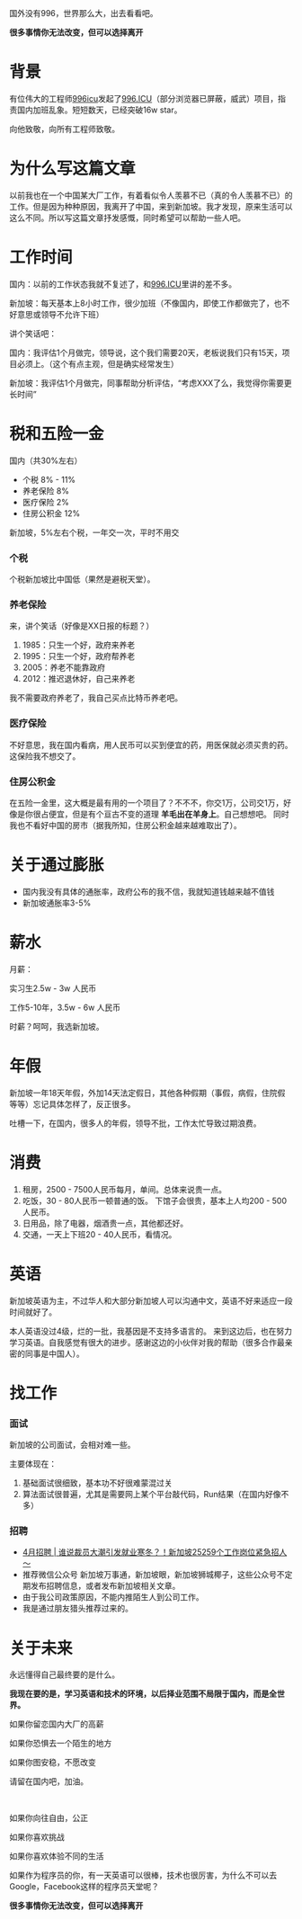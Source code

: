 国外没有996，世界那么大，出去看看吧。

**很多事情你无法改变，但可以选择离开**

# 背景

有位伟大的工程师[996icu](https://github.com/996icu)发起了[996.ICU](https://github.com/996icu/996.ICU)（部分浏览器已屏蔽，威武）项目，指责国内加班乱象。短短数天，已经突破16w star。

向他致敬，向所有工程师致敬。

# 为什么写这篇文章

以前我也在一个中国某大厂工作，有着看似令人羡慕不已（真的令人羡慕不已）的工作。但是因为种种原因，我离开了中国，来到新加坡。我才发现，原来生活可以这么不同。所以写这篇文章抒发感慨，同时希望可以帮助一些人吧。

# 工作时间

国内：以前的工作状态我就不复述了，和[996.ICU](https://github.com/996icu/996.ICU)里讲的差不多。

新加坡：每天基本上8小时工作，很少加班（不像国内，即使工作都做完了，也不好意思或领导不允许下班）

讲个笑话吧：

国内：我评估1个月做完，领导说，这个我们需要20天，老板说我们只有15天，项目必须上。（这个有点主观，但是确实经常发生）

新加坡：我评估1个月做完，同事帮助分析评估，“考虑XXX了么，我觉得你需要更长时间”

# 税和五险一金

国内（共30%左右）
  * 个税 8% - 11%
  * 养老保险 8%
  * 医疗保险 2%
  * 住房公积金 12%
  
新加坡，5%左右个税，一年交一次，平时不用交

### 个税

个税新加坡比中国低（果然是避税天堂）。

### 养老保险

来，讲个笑话（好像是XX日报的标题？）

1. 1985：只生一个好，政府来养老
2. 1995：只生一个好，政府帮养老
3. 2005：养老不能靠政府
4. 2012：推迟退休好，自己来养老

我不需要政府养老了，我自己买点比特币养老吧。

### 医疗保险

不好意思，我在国内看病，用人民币可以买到便宜的药，用医保就必须买贵的药。这保险我不想交了。

### 住房公积金
在五险一金里，这大概是最有用的一个项目了？不不不，你交1万，公司交1万，好像是你很占便宜，但是有个亘古不变的道理 **羊毛出在羊身上**。自己想想吧。
同时我也不看好中国的房市（据我所知，住房公积金越来越难取出了）。

# 关于通过膨胀
  * 国内我没有具体的通胀率，政府公布的我不信，我就知道钱越来越不值钱
  * 新加坡通胀率3-5%
  
# 薪水

月薪：

实习生2.5w - 3w 人民币

工作5-10年，3.5w - 6w 人民币

时薪？呵呵，我选新加坡。
  
# 年假

新加坡一年18天年假，外加14天法定假日，其他各种假期（事假，病假，住院假等等）忘记具体怎样了，反正很多。

吐槽一下，在国内，很多人的年假，领导不批，工作太忙导致过期浪费。
  
# 消费

1. 租房，2500 - 7500人民币每月，单间。总体来说贵一点。
2. 吃饭，30 - 80人民币一顿普通的饭。 下馆子会很贵，基本上人均200 - 500人民币。
3. 日用品，除了电器，烟酒贵一点，其他都还好。
5. 交通，一天上下班20 - 40人民币，看情况。

# 英语

新加坡英语为主，不过华人和大部分新加坡人可以沟通中文，英语不好来适应一段时间就好了。

本人英语没过4级，烂的一批，我基因是不支持多语言的。 来到这边后，也在努力学习英语。自我感觉有很大的进步。感谢这边的小伙伴对我的帮助（很多合作最亲密的同事是中国人）。

# 找工作

### 面试

新加坡的公司面试，会相对难一些。

主要体现在：

1. 基础面试很细致，基本功不好很难蒙混过关
2. 算法面试很普遍，尤其是需要网上某个平台敲代码，Run结果（在国内好像不多）

### 招聘

* [4月招聘 | 谁说裁员大潮引发就业寒冬？！新加坡25259个工作岗位紧急招人～](https://mp.weixin.qq.com/s/eVC7HxqZLk6K6YZwDTKs8g)
* 推荐微信公众号 新加坡万事通，新加坡眼，新加坡狮城椰子，这些公众号不定期发布招聘信息，或者发布新加坡相关文章。
* 由于我公司政策原因，不能内推陌生人到公司工作。
* 我是通过朋友猎头推荐过来的。

# 关于未来

永远懂得自己最终要的是什么。

**我现在要的是，学习英语和技术的环境，以后择业范围不局限于国内，而是全世界。**

如果你留恋国内大厂的高薪

如果你恐惧去一个陌生的地方

如果你图安稳，不愿改变

请留在国内吧，加油。  

<br/>

如果你向往自由，公正

如果你喜欢挑战

如果你喜欢体验不同的生活

如果作为程序员的你，有一天英语可以很棒，技术也很厉害，为什么不可以去Google，Facebook这样的程序员天堂呢？

**很多事情你无法改变，但可以选择离开**
